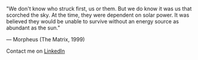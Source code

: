 "We don't know who struck first, us or them. But we do know it was us that scorched the sky. At the time, they were dependent on solar power. It was believed they would be unable to survive without an energy source as abundant as the sun."

― Morpheus (The Matrix, 1999)

Contact me on [LinkedIn](https://www.linkedin.com/in/dillon-orr/)